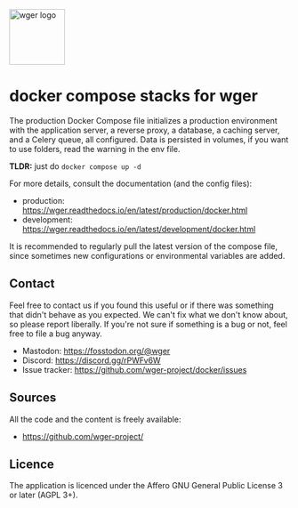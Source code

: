 <img src="https://raw.githubusercontent.com/wger-project/wger/master/wger/core/static/images/logos/logo.png" width="100" height="100" alt="wger logo" />


# docker compose stacks for wger

The production Docker Compose file initializes a production environment with the
application server, a reverse proxy, a database, a caching server, and a Celery
queue, all configured. Data is persisted in volumes, if you want to use folders,
read the warning in the env file.

**TLDR:** just do `docker compose up -d`

For more details, consult the documentation (and the config files):

* production: <https://wger.readthedocs.io/en/latest/production/docker.html>
* development: <https://wger.readthedocs.io/en/latest/development/docker.html>

It is recommended to regularly pull the latest version of the compose file,
since sometimes new configurations or environmental variables are added.

## Contact

Feel free to contact us if you found this useful or if there was something that
didn't behave as you expected. We can't fix what we don't know about, so please
report liberally. If you're not sure if something is a bug or not, feel free to
file a bug anyway.

* Mastodon: <https://fosstodon.org/@wger>
* Discord: <https://discord.gg/rPWFv6W>
* Issue tracker: <https://github.com/wger-project/docker/issues>


## Sources

All the code and the content is freely available:

* <https://github.com/wger-project/>

## Licence

The application is licenced under the Affero GNU General Public License 3 or
later (AGPL 3+).



